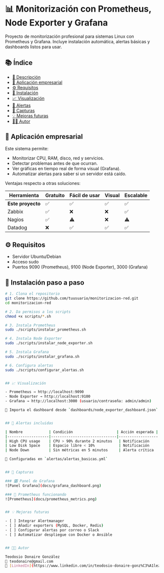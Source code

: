 # 📊 Monitorización con Prometheus, Node Exporter y Grafana

Proyecto de monitorización profesional para sistemas Linux con Prometheus y Grafana. Incluye instalación automática, alertas básicas y dashboards listos para usar.

## 📚 Índice

- [📌 Descripción](#descripción)
- [🏢 Aplicación empresarial](#aplicación-empresarial)
- [⚙️ Requisitos](#requisitos)
- [🚀 Instalación](#instalación)
- [📈 Visualización](#visualización)
- [📢 Alertas](#alertas)
- [📸 Capturas](#capturas)
- [💡 Mejoras futuras](#mejoras-futuras)
- [👨‍💻 Autor](#autor)

## 🏢 Aplicación empresarial

Este sistema permite:

- Monitorizar CPU, RAM, disco, red y servicios.
- Detectar problemas antes de que ocurran.
- Ver gráficas en tiempo real de forma visual (Grafana).
- Automatizar alertas para saber si un servidor está caído.

Ventajas respecto a otras soluciones:

| Herramienta      | Gratuito | Fácil de usar | Visual | Escalable |
|------------------|----------|----------------|--------|-----------|
| **Este proyecto**| ✅       | ✅             | ✅     | ✅        |
| Zabbix           | ✅       | ❌             | ❌     | ✅        |
| Nagios           | ✅       | ⚠️             | ❌     | ⚠️        |
| Datadog          | ❌       | ✅             | ✅     | ✅        |


## ⚙️ Requisitos

- Servidor Ubuntu/Debian
- Acceso sudo
- Puertos 9090 (Prometheus), 9100 (Node Exporter), 3000 (Grafana)


## 🚀 Instalación paso a paso

```bash
# 1. Clona el repositorio
git clone https://github.com/tuusuario/monitorizacion-red.git
cd monitorizacion-red

# 2. Da permisos a los scripts
chmod +x scripts/*.sh

# 3. Instala Prometheus
sudo ./scripts/instalar_prometheus.sh

# 4. Instala Node Exporter
sudo ./scripts/instalar_node_exporter.sh

# 5. Instala Grafana
sudo ./scripts/instalar_grafana.sh

# 6. Configura alertas
sudo ./scripts/configurar_alertas.sh


## 📈 Visualización

- Prometheus → http://localhost:9090
- Node Exporter → http://localhost:9100
- Grafana → http://localhost:3000 (usuario/contraseña: admin/admin)

🔄 Importa el dashboard desde `dashboards/node_exporter_dashboard.json`.


## 📢 Alertas incluidas

| Nombre            | Condición                    | Acción esperada |
|-------------------|------------------------------|------------------|
| High CPU usage    | CPU > 90% durante 2 minutos   | Notificación     |
| Low Disk Space    | Espacio libre < 10%           | Notificación     |
| Node Down         | Sin métricas en 5 minutos     | Alerta crítica   |

📁 Configuradas en `alertas/alertas_basicas.yml`


## 📸 Capturas

### 🎛️ Panel de Grafana
![Panel Grafana](docs/grafana_dashboard.png)

### 📡 Prometheus funcionando
![Prometheus](docs/prometheus_metrics.png)


## 💡 Mejoras futuras

- [ ] Integrar Alertmanager
- [ ] Añadir exporters (MySQL, Docker, Redis)
- [ ] Configurar alertas por correo o Slack
- [ ] Automatizar despliegue con Docker o Ansible


## 👨‍💻 Autor

Teodosio Donaire González  
📧 teodonaire@gmail.com  
🔗 [LinkedIn](https://www.linkedin.com/in/teodosio-donaire-gonz%C3%A1lez-b94251316/) | [GitHub](https://github.com/Teodosiodg2002)

